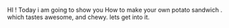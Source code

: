HI !
Today i am going to show you How to make your own potato sandwich .
which tastes awesome, and chewy.
lets get into it.